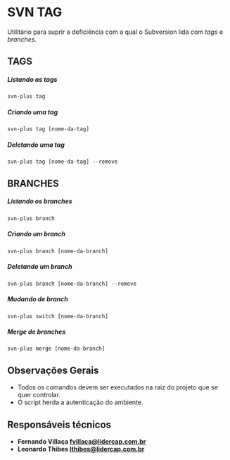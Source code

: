 SVN TAG
=======

Utilitário para suprir a deficiência com a qual o Subversion lida com *tags* e *branches*.

TAGS
----

##### Listando as tags

```
svn-plus tag
```

##### Criando uma tag

```
svn-plus tag [nome-da-tag]
```

##### Deletando uma tag

```
svn-plus tag [nome-da-tag] --remove
```

BRANCHES
--------

##### Listando os branches

```
svn-plus branch
```

##### Criando um branch

```
svn-plus branch [nome-da-branch]
```

##### Deletando um branch

```
svn-plus branch [nome-da-branch] --remove
```

##### Mudando de branch

```
svn-plus switch [nome-da-branch]
```

##### Merge de branches

```
svn-plus merge [nome-da-branch]
```

Observações Gerais
------------------

 * Todos os comandos devem ser executados na raiz do projeto que se quer controlar.
 * O script herda a autenticação do ambiente.

Responsáveis técnicos
---------------------

 * **Fernando Villaça <fvillaca@lidercap.com.br>**
 * **Leonardo Thibes  <lthibes@lidercap.com.br>**
